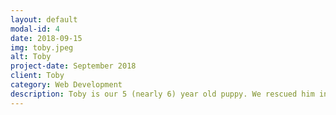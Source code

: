 ```yaml
---
layout: default
modal-id: 4
date: 2018-09-15
img: toby.jpeg
alt: Toby
project-date: September 2018
client: Toby
category: Web Development
description: Toby is our 5 (nearly 6) year old puppy. We rescued him in the early fall of 2018. The resuce organization that we adopted him from think that he is part of lab, part hound, but mostly just very cute. He loves to ZOOM all around our house and yard. When he is not nestled up in his favorite chair in our room by the window, you can usually find him outside sunbathing.
---
```

